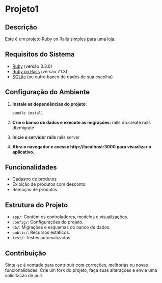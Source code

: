 # Projeto1

## Descrição
Este é um projeto Ruby on Rails simples para uma loja.

## Requisitos do Sistema
- [Ruby](https://www.ruby-lang.org/) (versão 3.3.0)
- [Ruby on Rails](https://rubyonrails.org/) (versão 7.1.3)
- [SQLite](https://www.sqlite.org/) (ou outro banco de dados de sua escolha)

## Configuração do Ambiente
1. **Instale as dependências do projeto:**
   ```bash
   bundle install
   
2. **Crie o banco de dados e execute as migrações:**
  rails db:create
  rails db:migrate

4. **Inicie o servidor rails**
   rails server

5. **Abra o navegador e acesse http://localhost:3000 para visualizar o aplicativo.**


## Funcionalidades
- Cadastro de produtos
- Exibição de produtos com desconto
- Remoção de produtos

## Estrutura do Projeto
- `app/`: Contém os controladores, modelos e visualizações.
- `config/`: Configurações do projeto.
- `db/`: Migrações e esquemas do banco de dados.
- `public/`: Recursos estáticos.
- `test/`: Testes automatizados.

## Contribuição
Sinta-se à vontade para contribuir com correções, melhorias ou novas funcionalidades. Crie um fork do projeto, faça suas alterações e envie uma solicitação de pull.

